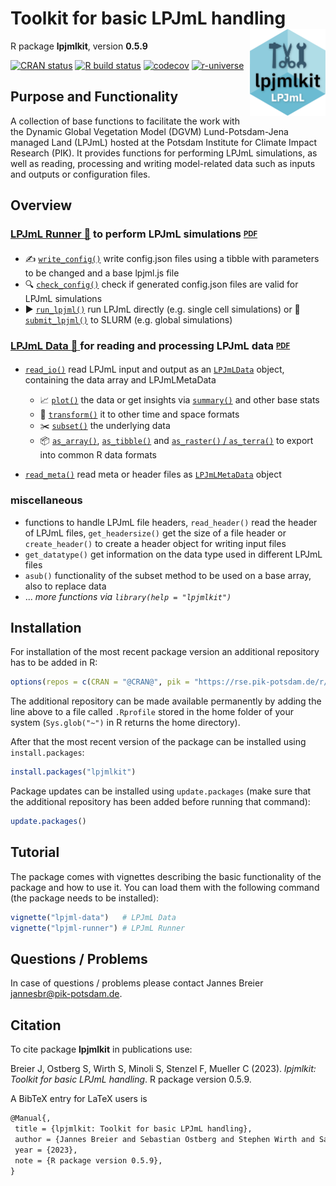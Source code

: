 # Toolkit for basic LPJmL handling <a href=''><img src='inst/img/logo.png' align='right' height='139' /></a>

R package **lpjmlkit**, version **0.5.9**

[![CRAN status](https://www.r-pkg.org/badges/version/lpjmlkit)](https://cran.r-project.org/package=lpjmlkit)  [![R build status](https://gitlab.pik-potsdam.de/lpjml/lpjmlkit/workflows/check/badge.svg)](https://gitlab.pik-potsdam.de/lpjml/lpjmlkit/actions) [![codecov](https://codecov.io/gh/lpjml/lpjmlkit/branch/master/graph/badge.svg)](https://app.codecov.io/gh/lpjml/lpjmlkit) [![r-universe](https://pik-piam.r-universe.dev/badges/lpjmlkit)](https://pik-piam.r-universe.dev/ui#builds)

## Purpose and Functionality

A collection of base functions to facilitate the work with the
    Dynamic Global Vegetation Model (DGVM) Lund-Potsdam-Jena managed Land
    (LPJmL) hosted at the Potsdam Institute for Climate Impact Research (PIK).
    It provides functions for performing LPJmL simulations, as well as reading,
    processing and writing model-related data such as inputs and outputs or
    configuration files.
## Overview

### **[LPJmL Runner :runner:](./vignettes/lpjml-runner.md)**  to perform LPJmL simulations <sub><sup>[**PDF**](./vignettes/lpjml-runner.pdf)</sup></sub>
- :writing_hand: [`write_config()`](./vignettes/lpjml-runner.md#1-clipboard-define-a-table-of-modified-configuration-parameters) write config.json files using a tibble with parameters to be changed and a base lpjml.js file
- :mag: [`check_config()`](./vignettes/lpjml-runner.md#2-writing_hand-create-corresponding-configuration-files) check if generated config.json files are valid for LPJmL simulations
- :arrow_forward: [`run_lpjml()`](./vignettes/lpjml-runner.md#4-arrow_forward-run-or-rocket-submit-lpjml) run LPJmL directly (e.g. single cell simulations) or :rocket: [`submit_lpjml()`](./vignettes/lpjml-runner.md#4-arrow_forward-run-or-rocket-submit-lpjml) to SLURM (e.g. global simulations)

### **[LPJmL Data :floppy_disk: ](./vignettes/lpjml-data.md)** for reading and processing LPJmL data <sub><sup>[**PDF**](./vignettes/lpjml-data.pdf)</sup></sub>
- [`read_io()`](./vignettes/lpjml-data.md#1-book-data-reading-function-read_io) read LPJmL input and output as an [`LPJmLData`](/vignettes/lpjml-data.md#2-file_folder-data-class-lpjmldata) object, containing the data array and LPJmLMetaData
    - :chart_with_upwards_trend: [`plot()`](./vignettes/lpjml-data.md#3-chart_with_upwards_trend-base-stats-of-lpjmldata-objects) the data or get insights via [`summary()`](./vignettes/lpjml-data.md#3-chart_with_upwards_trend-base-stats-of-lpjmldata-objects) and other base stats
    - :repeat: [`transform()`](./vignettes/lpjml-data.md#4-pencil2-modify-lpjmldata-objects) it to other time and space formats
    - :scissors: [`subset()`](./vignettes/lpjml-data.md#4-pencil2-modify-lpjmldata-objects) the underlying data
    - :package: [`as_array()`](./vignettes/lpjml-data.md#5-package-export-lpjmldata-objects), [`as_tibble()`](./vignettes/lpjml-data.md#5-package-export-lpjmldata-objects) and [`as_raster()` / `as_terra()`](./vignettes/lpjml-data.md#5-package-export-lpjmldata-objects) to export into common R data formats

- [`read_meta()`](./vignettes/lpjml-data.md#miscellaneous) read meta or header files as [`LPJmLMetaData`](./vignettes/lpjml-data.md#miscellaneous) object

### **miscellaneous**
- functions to handle LPJmL file headers, `read_header()` read the header of LPJmL files, `get_headersize()` get the size of a file header or `create_header()` to create a header object for writing input files
- `get_datatype()` get information on the data type used in different LPJmL files
- `asub()` functionality of the subset method to be used on a base array, also to replace data
- ... *more functions via `library(help = "lpjmlkit")`*

## Installation

For installation of the most recent package version an additional repository has to be added in R:

```r
options(repos = c(CRAN = "@CRAN@", pik = "https://rse.pik-potsdam.de/r/packages"))
```
The additional repository can be made available permanently by adding the line above to a file called `.Rprofile` stored in the home folder of your system (`Sys.glob("~")` in R returns the home directory).

After that the most recent version of the package can be installed using `install.packages`:

```r 
install.packages("lpjmlkit")
```

Package updates can be installed using `update.packages` (make sure that the additional repository has been added before running that command):

```r 
update.packages()
```

## Tutorial

The package comes with vignettes describing the basic functionality of the package and how to use it. You can load them with the following command (the package needs to be installed):

```r
vignette("lpjml-data")   # LPJmL Data
vignette("lpjml-runner") # LPJmL Runner
```

## Questions / Problems

In case of questions / problems please contact Jannes Breier <jannesbr@pik-potsdam.de>.

## Citation

To cite package **lpjmlkit** in publications use:

Breier J, Ostberg S, Wirth S, Minoli S, Stenzel F, Mueller C (2023). _lpjmlkit: Toolkit for basic LPJmL handling_. R package version 0.5.9.

A BibTeX entry for LaTeX users is

 ```latex
@Manual{,
  title = {lpjmlkit: Toolkit for basic LPJmL handling},
  author = {Jannes Breier and Sebastian Ostberg and Stephen Wirth and Sara Minoli and Fabian Stenzel and Christoph Mueller},
  year = {2023},
  note = {R package version 0.5.9},
}
```

